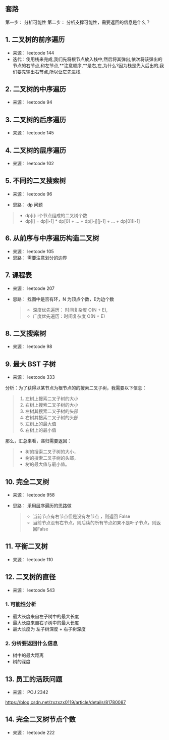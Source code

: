## 套路

第一步： 分析可能性
第二步： 分析支撑可能性，需要返回的信息是什么？


## 1. 二叉树的前序遍历

- 来源： leetcode 144
- 迭代：使用栈来完成,我们先将根节点放入栈中,然后将其弹出,依次将该弹出的节点的右节点,和左节点,**注意顺序,**是右,左,为什么?因为栈是先入后出的,我们要先输出右节点,所以让它先进栈.

## 2. 二叉树的中序遍历

- 来源： leetcode 94

## 3. 二叉树的后序遍历

- 来源： leetcode 145

## 4. 二叉树的层序遍历

- 来源： leetcode 102

## 5. 不同的二叉搜索树

- 来源： leetcode 96

- 思路： dp 问题
> - dp[i]:  i个节点组成的二叉树个数
> - dp[i] = dp[i-1] * dp[0] + ... + dp[i-j][j-1] + ... + dp[0][i-1]

## 6. 从前序与中序遍历构造二叉树

- 来源： leetcode 105
- 思路： 需要注意划分的边界

## 7. 课程表

- 来源： leetcode 207

- 思路： 找图中是否有环，N 为顶点个数，E为边个数
  > - 深度优先遍历： 时间复杂度 O(N + E), 
  > - 广度优先遍历：时间复杂度 O(N + E)

## 8. 二叉搜索树

- 来源： leetcode 98


## 9. 最大 BST 子树

- 来源： leetcode 333

分析：为了获得以某节点为根节点的的搜索二叉子树，我需要以下信息：
  > 1. 左树上搜索二叉子树的大小
  > 2. 右树上搜索二叉子树的大小
  > 3.  左树其搜索二叉子树的头部
  > 4. 右树其搜索二叉子树的头部
  > 5. 左树上的最大值
  > 6. 右树上的最小值

那么，汇总来看，递归需要返回： 
> - 树的搜索二叉子树的大小， 
> - 树的搜索二叉子树的头部， 
> - 树的最大值与最小值。


## 10. 完全二叉树

- 来源： leetcode 958

- 思路： 采用层序遍历的思路做
  > - 当前节点有右节点但是没有左节点 ，则返回 False
  > - 当前节点没有右节点，则后续的所有节点如果不是叶子节点，则返回False

## 11. 平衡二叉树

- 来源： leetcode 110

## 12.  二叉树的直径

- 来源： leetcode 543

### 1. 可能性分析

- 最大长度来自左子树中的最大长度
- 最大长度来自右子树中的最大长度
- 最大长度为 左子树深度 + 右子树深度 

### 2. 分析要返回什么信息

- 树中的最大距离
- 树的深度

## 13. 员工的活跃问题

- 来源： POJ 2342

https://blog.csdn.net/zxzxzx0119/article/details/81780087


## 14. 完全二叉树节点个数

- 来源： leetcode 222

